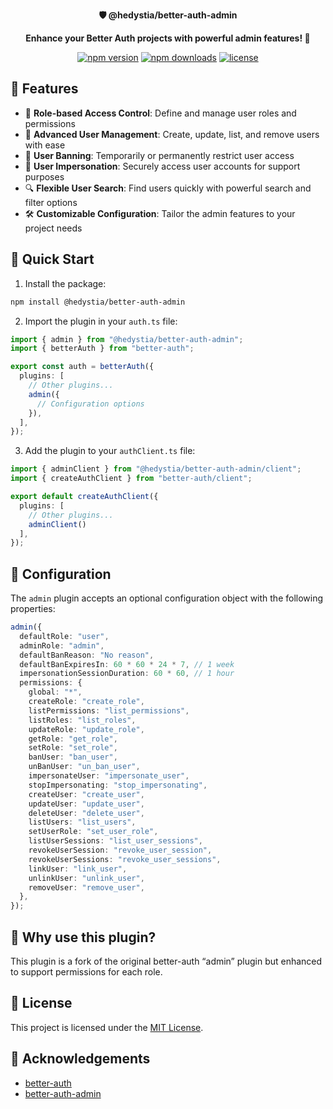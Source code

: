 <div align="center">
  <p>
    <strong>🛡️ @hedystia/better-auth-admin</strong>
  </p>

  <p>
    <strong>Enhance your Better Auth projects with powerful admin features! 🚀</strong>
  </p>

  <p>
    <a href="https://www.npmjs.com/package/@hedystia/better-auth-admin"><img src="https://img.shields.io/npm/v/@hedystia/better-auth-admin.svg?style=flat-square" alt="npm version"></a>
    <a href="https://www.npmjs.com/package/@hedystia/better-auth-admin"><img src="https://img.shields.io/npm/dm/@hedystia/better-auth-admin.svg?style=flat-square" alt="npm downloads"></a>
    <a href="https://github.com/Zastinian/better-auth-admin/blob/main/LICENSE"><img src="https://img.shields.io/github/license/Zastinian/better-auth-admin.svg?style=flat-square" alt="license"></a>
  </p>
</div>

## 🌟 Features

- 🔐 **Role-based Access Control**: Define and manage user roles and permissions
- 👥 **Advanced User Management**: Create, update, list, and remove users with ease
- 🚫 **User Banning**: Temporarily or permanently restrict user access
- 👤 **User Impersonation**: Securely access user accounts for support purposes
- 🔍 **Flexible User Search**: Find users quickly with powerful search and filter options
- 🛠️ **Customizable Configuration**: Tailor the admin features to your project needs

## 🚀 Quick Start

1. Install the package:

```bash
npm install @hedystia/better-auth-admin
```

2. Import the plugin in your `auth.ts` file:

```typescript
import { admin } from "@hedystia/better-auth-admin";
import { betterAuth } from "better-auth";

export const auth = betterAuth({
  plugins: [
    // Other plugins...
    admin({
      // Configuration options
    }),
  ],
});
```

3. Add the plugin to your `authClient.ts` file:

```typescript
import { adminClient } from "@hedystia/better-auth-admin/client";
import { createAuthClient } from "better-auth/client";

export default createAuthClient({
  plugins: [
    // Other plugins...
    adminClient()
  ],
});
```

## 🎨 Configuration

The `admin` plugin accepts an optional configuration object with the following properties:

```typescript
admin({
  defaultRole: "user",
  adminRole: "admin",
  defaultBanReason: "No reason",
  defaultBanExpiresIn: 60 * 60 * 24 * 7, // 1 week
  impersonationSessionDuration: 60 * 60, // 1 hour
  permissions: {
    global: "*",
    createRole: "create_role",
    listPermissions: "list_permissions",
    listRoles: "list_roles",
    updateRole: "update_role",
    getRole: "get_role",
    setRole: "set_role",
    banUser: "ban_user",
    unBanUser: "un_ban_user",
    impersonateUser: "impersonate_user",
    stopImpersonating: "stop_impersonating",
    createUser: "create_user",
    updateUser: "update_user",
    deleteUser: "delete_user",
    listUsers: "list_users",
    setUserRole: "set_user_role",
    listUserSessions: "list_user_sessions",
    revokeUserSession: "revoke_user_session",
    revokeUserSessions: "revoke_user_sessions",
    linkUser: "link_user",
    unlinkUser: "unlink_user",
    removeUser: "remove_user",
  },
});
```

## 🌟 Why use this plugin?

This plugin is a fork of the original better-auth “admin” plugin but enhanced to support permissions for each role.

## 📝 License

This project is licensed under the [MIT License](LICENSE).

## 🙏 Acknowledgements

- [better-auth](https://github.com/better-auth/better-auth)
- [better-auth-admin](https://github.com/better-auth/better-auth/tree/main/packages/better-auth/src/plugins/admin)
